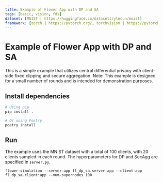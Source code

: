 ```yaml
---
title: Example of Flower App with DP and SA
tags: [basic, vision, fds]
dataset: [MNIST | https://huggingface.co/datasets/ylecun/mnist]
framework: [torch | https://pytorch.org/, torchvision | https://pytorch.org/vision/stable/index.html]
---
```


# Example of Flower App with DP and SA

This is a simple example that utilizes central differential privacy with client-side fixed clipping and secure aggregation.
Note: This example is designed for a small number of rounds and is intended for demonstration purposes.

## Install dependencies

```bash
# Using pip
pip install .

# Or using Poetry
poetry install
```

## Run

The example uses the MNIST dataset with a total of 100 clients, with 20 clients sampled in each round. The hyperparameters for DP and SecAgg are specified in `server.py`.

```shell
flower-simulation --server-app fl_dp_sa.server:app --client-app fl_dp_sa.client:app --num-supernodes 100
```
